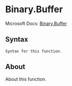 # Binary.Buffer

Microsoft Docs: [Binary.Buffer](https://docs.microsoft.com/en-us/powerquery-m/binary-buffer)

## Syntax

```
Syntax for this function.
```

## About

About this function.

